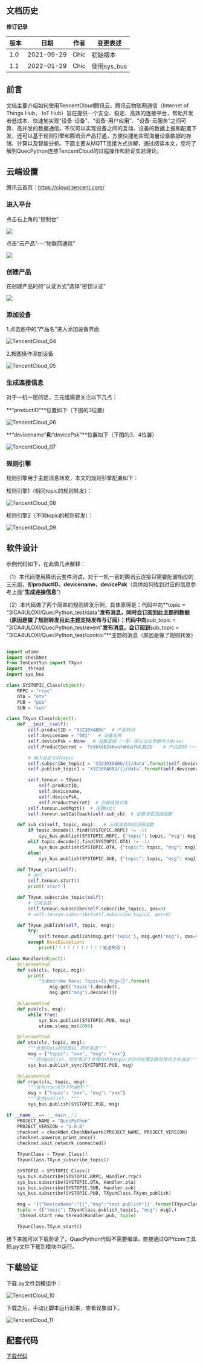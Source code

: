 ## 文档历史

**修订记录**

| **版本** | **日期**   | **作者** | **变更表述** |
| -------- | ---------- | -------- | ------------ |
| 1.0      | 2021-09-29 | Chic     | 初始版本     |
| 1.1      | 2022-01-29 | Chic     | 使用sys_bus  |



## 前言

文档主要介绍如何使用TencentCloud腾讯云，腾讯云物联网通信（Internet of Things Hub， IoT Hub）旨在提供一个安全、稳定、高效的连接平台，帮助开发者低成本、快速地实现“设备-设备”、“设备-用户应用”、“设备-云服务”之间可靠、高并发的数据通信。不仅可以实现设备之间的互动、设备的数据上报和配置下发，还可以基于规则引擎和腾讯云产品打通，方便快捷地实现海量设备数据的存储、计算以及智能分析。下面主要从MQTT连接方式讲解，通过阅读本文，您将了解到QuecPython连接TencentCloud的过程操作和验证实验理论。

## 云端设置

腾讯云首页：<https://cloud.tencent.com/>

### 进入平台

点击右上角的“控制台”

![](media/TencentCloud_01.png)

点击“云产品”---“物联网通信”

![](media/TencentCloud_02.png)

### 创建产品

在创建产品时的“认证方式”选择“密钥认证”

![](media/TencentCloud_03.png)

### 添加设备

1.点击图中的“产品名”进入添加设备界面

![TencentCloud_04](media/TencentCloud_04.png)

2.按图操作添加设备

![TencentCloud_05](media/TencentCloud_05.png)

### 生成连接信息

对于一机一密的话，三元组需要关注以下几点：

**“productID”**位置如下（下图的3位置）

![TencentCloud_06](media/TencentCloud_06.png)

**“devicename”**和**“devicePsk”**位置如下（下图的3、4位置）

![TencentCloud_07](media/TencentCloud_07.png)

### 规则引擎

规则引擎用于主题消息转发，本文的规则引擎配置如下：

规则引擎1（相同topic的规则转发）：

![TencentCloud_08](media/TencentCloud_08.png)

规则引擎2（不同topic的规则转发）：

![TencentCloud_09](media/TencentCloud_09.png)

## 软件设计

示例代码如下，在此做几点解释：

（1）本代码使用腾讯云套件测试，对于一机一密的腾讯云连接只需要配置相应的三元组，即**productID、devicename、devicePsk**（具体如何找到对应的信息参考上面“**生成连接信息**”）

（2）本代码做了两个简单的规则转发示例，具体原理是：代码中向**topic = "3ICA4ULOXI/QuecPython_test/data"**发布消息，同时会订阅到此主题的数据（原因是做了规则转发且此主题支持发布与订阅）；代码中向**pub_topic = "3ICA4ULOXI/QuecPython_test/event"**发布消息，会订阅到**sub_topic = "3ICA4ULOXI/QuecPython_test/control"**主题的消息（原因是做了规则转发）

```python

import utime
import checkNet
from TenCentYun import TXyun
import _thread
import sys_bus

class SYSTOPIC_Class(object):
    RRPC = "rrpc"
    OTA = "ota"
    PUB = "pub"
    SUB = "sub"

class TXyun_Class(object):
    def __init__(self):
        self.productID = "X3Z30XABBU"  # 产品标识
        self.devicename = "001"   # 设备名称
        self.devicePsk = None   # 设备密钥（一型一密认证此参数传入None）
        self.ProductSecret = 'TeXbX8bZ40vutWHGxfUGJEZS'   # 产品密钥（一机一密认证此参数传入None）

        # 输入自定义的Topic
        self.subscribe_topic1 = 'X3Z30XABBU/{}/data'.format(self.devicename)
        self.publish_topic1 = 'X3Z30XABBU/{}/data'.format(self.devicename)

        self.tenxun = TXyun(
            self.productID,
            self.devicename,
            self.devicePsk,
            self.ProductSecret)  # 创建连接对象
        self.tenxun.setMqtt()  # 设置mqtt
        self.tenxun.setCallback(self.sub_cb)  # 设置消息回调函数

    def sub_cb(self, topic, msg):   # 云端消息响应回调函数
        if topic.decode().find(SYSTOPIC.RRPC) != -1:
            sys_bus.publish(SYSTOPIC.RRPC, {"topic": topic, "msg": msg})
        elif topic.decode().find(SYSTOPIC.OTA) != -1:
            sys_bus.publish(SYSTOPIC.OTA, {"topic": topic, "msg": msg})
        else:
            sys_bus.publish(SYSTOPIC.SUB, {"topic": topic, "msg": msg})

    def TXyun_start(self):
        # 运行
        self.tenxun.start()
        print('start')

    def TXyun_subscribe_topic(self):
        # 订阅主题
        self.tenxun.subscribe(self.subscribe_topic1, qos=0)
        # self.tenxun.subscribe(self.subscribe_topic2, qos=0)

    def TXyun_publish(self, topic, msg):
        try:
            self.tenxun.publish(msg.get('topic'), msg.get("msg"), qos=0)
        except BaseException:
            print('！！！！！！！！！！发送失败')

class Handler(object):
    @classmethod
    def sub(cls, topic, msg):
        print(
            "Subscribe Recv: Topic={},Msg={}".format(
                msg.get('topic').decode(),
                msg.get("msg").decode()))

    @classmethod
    def pub(cls, msg):
        while True:
            sys_bus.publish(SYSTOPIC.PUB, msg)
            utime.sleep_ms(2000)

    @classmethod
    def ota(cls, topic, msg):
        """处理完ota的信息后，同步发送"""
        msg = {"topic": "xxx", "msg": "xxx"}
        """同步publish，同步情况下会等待所有topic对应的处理函数处理完才会退出"""
        sys_bus.publish_sync(SYSTOPIC.PUB, msg)

    @classmethod
    def rrpc(cls, topic, msg):
        """发布rrpc执行下列操作"""
        msg = {"topic": "xxx", "msg": "xxx"}
        """异步publish， """
        sys_bus.publish(SYSTOPIC.PUB, msg)

if __name__ == '__main__':
    PROJECT_NAME = "QuecPython"
    PROJECT_VERSION = "1.0.0"
    checknet = checkNet.CheckNetwork(PROJECT_NAME, PROJECT_VERSION)
    checknet.poweron_print_once()
    checknet.wait_network_connected()

    TXyunClass = TXyun_Class()
    TXyunClass.TXyun_subscribe_topic()

    SYSTOPIC = SYSTOPIC_Class()
    sys_bus.subscribe(SYSTOPIC.RRPC, Handler.rrpc)
    sys_bus.subscribe(SYSTOPIC.OTA, Handler.ota)
    sys_bus.subscribe(SYSTOPIC.SUB, Handler.sub)
    sys_bus.subscribe(SYSTOPIC.PUB, TXyunClass.TXyun_publish)

    msg = '{{"DeviceName":"{}","msg":"test publish"}}'.format(TXyunClass.devicename)
    tuple = ({"topic": TXyunClass.publish_topic1, "msg": msg},)
    _thread.start_new_thread(Handler.pub, tuple)

    TXyunClass.TXyun_start()

```

接下来就可以下载验证了，QuecPython代码不需要编译，直接通过QPYcom工具把.py文件下载到模块中运行。

## 下载验证

下载.py文件到模组中：

![TencentCloud_10](media/TencentCloud_10.png)

下载之后，手动让脚本运行起来，查看现象如下。

![TencentCloud_11](media/TencentCloud_11.png)



## 配套代码

<!-- * [下载代码](code/TX_sysbus_Chic.py) -->
 <a href="code/TX_sysbus_Chic.py" target="_blank">下载代码</a>